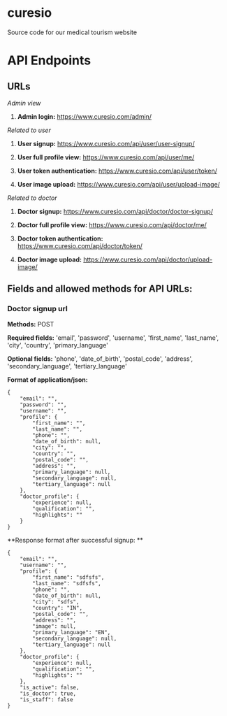 # curesio
Source code for our medical tourism website

# API Endpoints
## URLs

*Admin view*

1. **Admin login:** https://www.curesio.com/admin/

*Related to user*

1. **User signup:** https://www.curesio.com/api/user/user-signup/

2. **User full profile view:** https://www.curesio.com/api/user/me/

3. **User token authentication:** https://www.curesio.com/api/user/token/

4. **User image upload:** https://www.curesio.com/api/user/upload-image/


*Related to doctor*

1. **Doctor signup:** https://www.curesio.com/api/doctor/doctor-signup/

2. **Doctor full profile view:** https://www.curesio.com/api/doctor/me/

3. **Doctor token authentication:** https://www.curesio.com/api/doctor/token/

4. **Doctor image upload:** https://www.curesio.com/api/doctor/upload-image/

## Fields and allowed methods for API URLs:

### Doctor signup url

**Methods:** POST

**Required fields:** 'email', 'password', 'username', 'first_name', 'last_name', 'city', 'country', 'primary_language'

**Optional fields:** 'phone', 'date_of_birth', 'postal_code', 'address', 'secondary_language', 'tertiary_language'

**Format of application/json:**
```
{
    "email": "",
    "password": "",
    "username": "",
    "profile": {
        "first_name": "",
        "last_name": "",
        "phone": "",
        "date_of_birth": null,
        "city": "",
        "country": "",
        "postal_code": "",
        "address": "",
        "primary_language": null,
        "secondary_language": null,
        "tertiary_language": null
    },
    "doctor_profile": {
        "experience": null,
        "qualification": "",
        "highlights": ""
    }
}
```

**Response format after successful signup: **
```
{
    "email": "",
    "username": "",
    "profile": {
        "first_name": "sdfsfs",
        "last_name": "sdfsfs",
        "phone": "",
        "date_of_birth": null,
        "city": "sdfs",
        "country": "IN",
        "postal_code": "",
        "address": "",
        "image": null,
        "primary_language": "EN",
        "secondary_language": null,
        "tertiary_language": null
    },
    "doctor_profile": {
        "experience": null,
        "qualification": "",
        "highlights": ""
    },
    "is_active": false,
    "is_doctor": true,
    "is_staff": false
}
```
